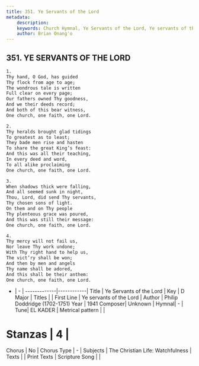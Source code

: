 ```yaml
---
title: 351. Ye Servants of the Lord
metadata:
    description: 
    keywords: Church Hymnal, Ye Servants of the Lord, Ye servants of the Lord, 
    author: Brian Onang'o
---
```



## 351. YE SERVANTS OF THE LORD

```txt
1.
Thy hand, O God, has guided
Thy flock from age to age;
The wondrous tale is written
Full clear on every page;
Our fathers owned Thy goodness,
And we their deeds record;
And both of this bear witness,
One church, one faith, one Lord.

2.
Thy heralds brought glad tidings
To greatest as to least;
They bade men rise and hasten
To share the great King’s feast:
And this was all their teaching,
In every deed and word,
To all alike proclaiming
One church, one faith, one Lord.

3.
When shadows thick were falling,
And all seemed sunk in night,
Thou, Lord, did send Thy servants,
Thy chosen sons of light.
On them and on Thy people
Thy plenteous grace was poured,
And this was still their message:
One church, one faith, one Lord.

4.
Thy mercy will not fail us,
Nor leave Thy work undone;
With Thy right hand to help us,
The vict’ry shall be won;
And then by men and angels
Thy name shall be adored,
And this shall be their anthem:
One church, one faith, one Lord.
```

- |   -  |
-------------|------------|
Title | Ye Servants of the Lord |
Key | D Major |
Titles |  |
First Line | Ye servants of the Lord |
Author | Philip Doddridge (1702-1751)
Year | 1941
Composer| Unknown |
Hymnal|  - |
Tune| EL KADER |
Metrical pattern | |
# Stanzas | 4 |
Chorus | No |
Chorus Type | - |
Subjects | The Christian Life: Watchfulness |
Texts |  |
Print Texts | 
Scripture Song |  |
  
